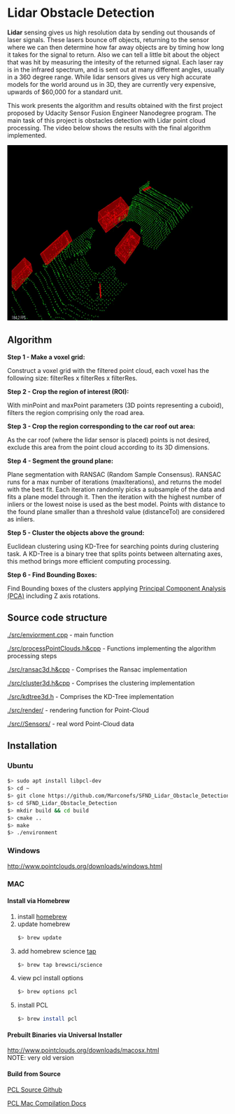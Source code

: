 # Lidar Obstacle Detection

**Lidar** sensing gives us high resolution data by sending out thousands of laser signals. These lasers bounce off objects, returning to the sensor where we can then determine how far away objects are by timing how long it takes for the signal to return. Also we can tell a little bit about the object that was hit by measuring the intesity of the returned signal. Each laser ray is in the infrared spectrum, and is sent out at many different angles, usually in a 360 degree range. While lidar sensors gives us very high accurate models for the world around us in 3D, they are currently very expensive, upwards of $60,000 for a standard unit.

This work presents the algorithm and results obtained with the first project proposed by Udacity Sensor Fusion Engineer Nanodegree program. The main task of this project is obstacles detection with Lidar point cloud processing. The video below shows the results with the final algorithm implemented.

<img src="media/results.gif" width="700" height="400" />

## Algorithm

**Step 1 - Make a voxel grid:**

Construct a voxel grid with the filtered point cloud, each voxel has the following size: filterRes x filterRes x filterRes.

**Step 2 - Crop the region of interest (ROI):** 

With minPoint and maxPoint parameters (3D points representing a cuboid), filters the region comprising only the road area.

**Step 3 - Crop the region corresponding to the car roof out area:**

As the car roof (where the lidar sensor is placed) points is not desired, exclude this area from the point cloud according to its 3D dimensions. 

**Step 4 - Segment the ground plane:**

Plane segmentation with RANSAC (Random Sample Consensus). 
RANSAC runs for a max number of iterations (maxIterations), and returns the model with the best fit. 
Each iteration randomly picks a subsample of the data and fits a plane model through it. Then the iteration with the highest number of inliers or the 
lowest noise is used as the best model. Points with distance to the found plane smaller than a threshold value (distanceTol) are considered as inliers.

**Step 5 - Cluster the objects above the ground:**

Euclidean clustering using KD-Tree for searching points during clustering task. 
A KD-Tree is a binary tree that splits points between alternating axes, this method brings more efficient computing processing.

**Step 6 - Find Bounding Boxes:**

Find Bounding boxes of the clusters applying [Principal Component Analysis (PCA)](https://en.wikipedia.org/wiki/Principal_component_analysis) including Z axis rotations.

## Source code structure

[./src/enviorment.cpp](https://github.com/Marconefs/SFND_Lidar_Obstacle_Detection/blob/main/src/environment.cpp) - main function

[./src/processPointClouds.h&cpp](https://github.com/Marconefs/SFND_Lidar_Obstacle_Detection/blob/main/src/processPointClouds.cpp) - Functions implementing the algorithm processing steps

[./src/ransac3d.h&cpp](https://github.com/Marconefs/SFND_Lidar_Obstacle_Detection/blob/main/src/ransac3d.cpp) - Comprises the Ransac implementation

[./src/cluster3d.h&cpp](https://github.com/Marconefs/SFND_Lidar_Obstacle_Detection/blob/main/src/cluster3d.cpp) - Comprises the clustering implementation
   
[./src/kdtree3d.h](https://github.com/Marconefs/SFND_Lidar_Obstacle_Detection/blob/main/src/kdtree3d.h) - Comprises the KD-Tree implementation

[./src/render/](https://github.com/Marconefs/SFND_Lidar_Obstacle_Detection/blob/main/src/render/) - rendering function for Point-Cloud

[./src//Sensors/](https://github.com/Marconefs/SFND_Lidar_Obstacle_Detection/blob/main/src/Sensors/) - real word Point-Cloud data



## Installation

### Ubuntu 

```bash
$> sudo apt install libpcl-dev
$> cd ~
$> git clone https://github.com/Marconefs/SFND_Lidar_Obstacle_Detection.git
$> cd SFND_Lidar_Obstacle_Detection
$> mkdir build && cd build
$> cmake ..
$> make
$> ./environment
```

### Windows 

http://www.pointclouds.org/downloads/windows.html

### MAC

#### Install via Homebrew
1. install [homebrew](https://brew.sh/)
2. update homebrew 
	```bash
	$> brew update
	```
3. add  homebrew science [tap](https://docs.brew.sh/Taps) 
	```bash
	$> brew tap brewsci/science
	```
4. view pcl install options
	```bash
	$> brew options pcl
	```
5. install PCL 
	```bash
	$> brew install pcl
	```

#### Prebuilt Binaries via Universal Installer
http://www.pointclouds.org/downloads/macosx.html  
NOTE: very old version 

#### Build from Source

[PCL Source Github](https://github.com/PointCloudLibrary/pcl)

[PCL Mac Compilation Docs](http://www.pointclouds.org/documentation/tutorials/compiling_pcl_macosx.php)
